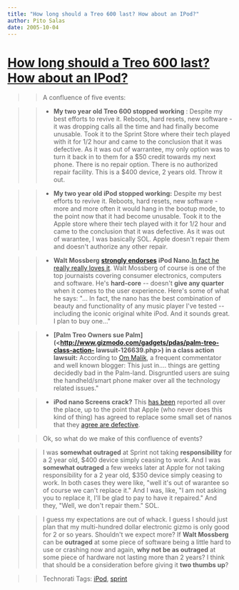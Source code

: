 ```yaml
---
title: "How long should a Treo 600 last? How about an IPod?"
author: Pito Salas
date: 2005-10-04
---
```

# [How long should a Treo 600 last? How about an IPod?](None)



>>

>> A confluence of five events:

>>

>>   * **My two year old Treo 600 stopped working** : Despite my best efforts
to revive it. Reboots, hard resets, new software - it was dropping calls all
the time and had finally become unusable. Took it to the Sprint Store where
their tech played with it for 1/2 hour and came to the conclusion that it was
defective. As it was out of warrantee, my only option was to turn it back in
to them for a $50 credit towards my next phone. There is no repair option.
There is no authorized repair facility. This is a $400 device, 2 years old.
Throw it out.

>>

>>   * **My two year old iPod stopped working:** Despite my best efforts to
revive it. Reboots, hard resets, new software - more and more often it would
hang in the bootup mode, to the point now that it had become unusable. Took it
to the Apple store where their tech played with it for 1/2 hour and came to
the conclusion that it was defective. As it was out of warantee, I was
basically SOL. Apple doesn't repair them and doesn't authorize any other
repair.

>>

>>   * **Walt Mossberg** **[strongly
endorses](<http://ptech.wsj.com/archive/ptech-20050908.html>)** **iPod
Nano.**[In fact he really really loves
it](<http://ptech.wsj.com/archive/ptech-20050908.html>). Walt Mossberg of
course is one of the top journaists covering consumer electronics, computers
and software. He's **hard-core** -- doesn't **give any quarter** when it comes
to the user experience. Here's some of what he says: "… In fact, the nano has
the best combination of beauty and functionality of any music player I've
tested -- including the iconic original white iPod. And it sounds great. I
plan to buy one…"

>>

>>   * **[Palm Treo Owners sue
Palm](<http://www.gizmodo.com/gadgets/pdas/palm-treo-class-action-
lawsuit-126639.php>)** **in a class action lawsuit:** According to [Om
Malik](<http://gigaom.com/2005/09/20/palm-being-sued-over-treo/>), a frequent
commentator and well known blogger: This just in…. things are getting
decidedly bad in the Palm-land. Disgruntled users are suing the handheld/smart
phone maker over all the technology related issues."

>>

>>   * **iPod nano Screens crack?** This [has
been](<http://www.oreillynet.com/pub/wlg/7911>) reported all over the place,
up to the point that Apple (who never does this kind of thing) has agreed to
replace some small set of nanos that they [agree are
defective](<http://arstechnica.com/news.ars/post/20050927-5358.html>).

>>

>>

>>

>> Ok, so what do we make of this confluence of events?

>>

>> I was **somewhat outraged** at Sprint not taking **responsibility** for a 2
year old, $400 device simply ceasing to work. And I was **somewhat outraged**
a few weeks later at Apple for not taking responsibility for a 2 year old,
$350 device simply ceasing to work. In both cases they were like, "well it's
out of warantee so of course we can't replace it." And I was, like, "I am not
asking you to replace it, I'll be glad to pay to have it repaired." And they,
"Well, we don't repair them." SOL.

>>

>> I guess my expectations are out of whack. I guess I should just plan that
my multi-hundred dollar electronic gizmo is only good for 2 or so years.
Shouldn't we expect more? If **Walt Mossberg** can be **outraged** at some
piece of software being a little hard to use or crashing now and again, **why
not be as outraged** at some piece of hardware not lasting more than 2 years?
I think that should be a consideration before giving it **two thumbs up**?

>>

>> Technorati Tags: [iPod](<http://www.technorati.com/tag/iPod>),
[sprint](<http://www.technorati.com/tag/sprint>)


